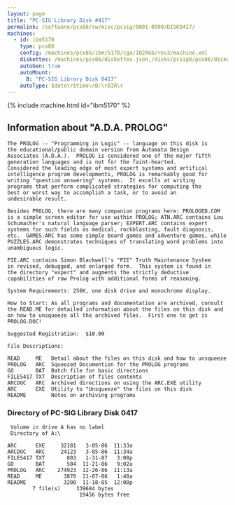 ```yaml
---
layout: page
title: "PC-SIG Library Disk #417"
permalink: /software/pcx86/sw/misc/pcsig/0001-0999/DISK0417/
machines:
  - id: ibm5170
    type: pcx86
    config: /machines/pcx86/ibm/5170/cga/1024kb/rev3/machine.xml
    diskettes: /machines/pcx86/diskettes.json,/disks/pcsig0/pcx86/diskettes.json
    autoGen: true
    autoMount:
      B: "PC-SIG Library Disk 0417"
    autoType: $date\r$time\rB:\rDIR\r
---
```


{% include machine.html id="ibm5170" %}

## Information about "A.D.A. PROLOG"

    The PROLOG -- "Programming in Logic" -- language on this disk is
    the educational/public domain version from Automata Design
    Associates (A.D.A.).  PROLOG is considered one of the major fifth
    generation languages and is not for the faint-hearted.
    Considered the leading edge of most expert systems and artifical
    intelligence program developments, PROLOG is remarkably good for
    writing "question answering" systems.  It excells at writing
    programs that perform complicated strategies for computing the
    best or worst way to accomplish a task, or to avoid an
    undesirable result.
    
    Besides PROLOG, there are many companion programs here: PROLOGED.COM
    is a simple screen editor for use within PROLOG; ATN.ARC contains Lou
    Schumacher's natural language parser; EXPERT.ARC contains expert
    systems for such fields as medical, rockblasting, fault diagnosis,
    etc.  GAMES.ARC has some simple board games and adventure games, while
    PUZZLES.ARC demonstrates techniques of translating word problems into
    unambiguous logic.
    
    PIE.ARC contains Simon Blackwell's "PIE" Truth Maintenance System
    in revised, debugged, and enlarged form.  This system is found in
    the directory "expert" and augments the strictly deductive
    capabilities of raw Prolog with additional forms of reasoning.
    
    System Requirements: 256K, one disk drive and monochrome display.
    
    How to Start: As all programs and documentation are archived, consult
    the READ.ME for detailed information about the files on this disk and
    on how to unsqueeze all the archived files.  First one to get is
    PROLOG.DOC!
    
    Suggested Registration:  $10.00
    
    File Descriptions:
    
    READ     ME   Detail about the files on this disk and how to unsqueeze
    PROLOG   ARC  Squeezed Documention for the PROLOG programs
    GO       BAT  Batch file for basic directions
    FILES417 TXT  Description of files contents
    ARCDOC   ARC  Archived directions on using the ARC.EXE utility
    ARC      EXE  Utility to "Unsqueeze" the files on this disk
    README        Notes on archiving programs

### Directory of PC-SIG Library Disk 0417

     Volume in drive A has no label
     Directory of A:\

    ARC      EXE     32181   3-05-86  11:33a
    ARCDOC   ARC     24123   3-05-86  11:34a
    FILES417 TXT       803   1-31-87   3:08p
    GO       BAT       584  11-21-86   9:02a
    PROLOG   ARC    274923  12-26-86  11:13a
    READ     ME       3870  11-07-86   1:48a
    README            3200  11-18-85  12:00p
            7 file(s)     339684 bytes
                           19456 bytes free
